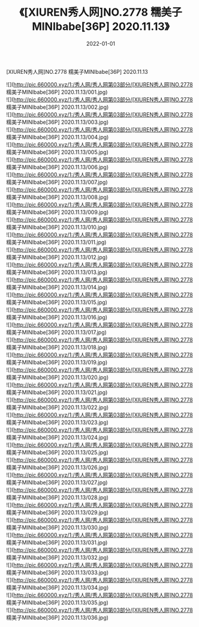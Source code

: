 ﻿---
layout: post
title:  《[XIUREN秀人网]NO.2778 糯美子MINIbabe[36P] 2020.11.13》
date:   2022-01-01
img: http://pic.660000.xyz/1:/秀人网/秀人网第03部分/[XIUREN秀人网]NO.2778 糯美子MINIbabe[36P] 2020.11.13/000.jpg
categories: [美女, 清纯, 唯美]
---

[XIUREN秀人网]NO.2778 糯美子MINIbabe[36P] 2020.11.13

 ![](http://pic.660000.xyz/1:/秀人网/秀人网第03部分/[XIUREN秀人网]NO.2778 糯美子MINIbabe[36P] 2020.11.13/001.jpg) <br>![](http://pic.660000.xyz/1:/秀人网/秀人网第03部分/[XIUREN秀人网]NO.2778 糯美子MINIbabe[36P] 2020.11.13/002.jpg) <br>![](http://pic.660000.xyz/1:/秀人网/秀人网第03部分/[XIUREN秀人网]NO.2778 糯美子MINIbabe[36P] 2020.11.13/003.jpg) <br>![](http://pic.660000.xyz/1:/秀人网/秀人网第03部分/[XIUREN秀人网]NO.2778 糯美子MINIbabe[36P] 2020.11.13/004.jpg) <br>![](http://pic.660000.xyz/1:/秀人网/秀人网第03部分/[XIUREN秀人网]NO.2778 糯美子MINIbabe[36P] 2020.11.13/005.jpg) <br>![](http://pic.660000.xyz/1:/秀人网/秀人网第03部分/[XIUREN秀人网]NO.2778 糯美子MINIbabe[36P] 2020.11.13/006.jpg) <br>![](http://pic.660000.xyz/1:/秀人网/秀人网第03部分/[XIUREN秀人网]NO.2778 糯美子MINIbabe[36P] 2020.11.13/007.jpg) <br>![](http://pic.660000.xyz/1:/秀人网/秀人网第03部分/[XIUREN秀人网]NO.2778 糯美子MINIbabe[36P] 2020.11.13/008.jpg) <br>![](http://pic.660000.xyz/1:/秀人网/秀人网第03部分/[XIUREN秀人网]NO.2778 糯美子MINIbabe[36P] 2020.11.13/009.jpg) <br>![](http://pic.660000.xyz/1:/秀人网/秀人网第03部分/[XIUREN秀人网]NO.2778 糯美子MINIbabe[36P] 2020.11.13/010.jpg) <br>![](http://pic.660000.xyz/1:/秀人网/秀人网第03部分/[XIUREN秀人网]NO.2778 糯美子MINIbabe[36P] 2020.11.13/011.jpg) <br>![](http://pic.660000.xyz/1:/秀人网/秀人网第03部分/[XIUREN秀人网]NO.2778 糯美子MINIbabe[36P] 2020.11.13/012.jpg) <br>![](http://pic.660000.xyz/1:/秀人网/秀人网第03部分/[XIUREN秀人网]NO.2778 糯美子MINIbabe[36P] 2020.11.13/013.jpg) <br>![](http://pic.660000.xyz/1:/秀人网/秀人网第03部分/[XIUREN秀人网]NO.2778 糯美子MINIbabe[36P] 2020.11.13/014.jpg) <br>![](http://pic.660000.xyz/1:/秀人网/秀人网第03部分/[XIUREN秀人网]NO.2778 糯美子MINIbabe[36P] 2020.11.13/015.jpg) <br>![](http://pic.660000.xyz/1:/秀人网/秀人网第03部分/[XIUREN秀人网]NO.2778 糯美子MINIbabe[36P] 2020.11.13/016.jpg) <br>![](http://pic.660000.xyz/1:/秀人网/秀人网第03部分/[XIUREN秀人网]NO.2778 糯美子MINIbabe[36P] 2020.11.13/017.jpg) <br>![](http://pic.660000.xyz/1:/秀人网/秀人网第03部分/[XIUREN秀人网]NO.2778 糯美子MINIbabe[36P] 2020.11.13/018.jpg) <br>![](http://pic.660000.xyz/1:/秀人网/秀人网第03部分/[XIUREN秀人网]NO.2778 糯美子MINIbabe[36P] 2020.11.13/019.jpg) <br>![](http://pic.660000.xyz/1:/秀人网/秀人网第03部分/[XIUREN秀人网]NO.2778 糯美子MINIbabe[36P] 2020.11.13/020.jpg) <br>![](http://pic.660000.xyz/1:/秀人网/秀人网第03部分/[XIUREN秀人网]NO.2778 糯美子MINIbabe[36P] 2020.11.13/021.jpg) <br>![](http://pic.660000.xyz/1:/秀人网/秀人网第03部分/[XIUREN秀人网]NO.2778 糯美子MINIbabe[36P] 2020.11.13/022.jpg) <br>![](http://pic.660000.xyz/1:/秀人网/秀人网第03部分/[XIUREN秀人网]NO.2778 糯美子MINIbabe[36P] 2020.11.13/023.jpg) <br>![](http://pic.660000.xyz/1:/秀人网/秀人网第03部分/[XIUREN秀人网]NO.2778 糯美子MINIbabe[36P] 2020.11.13/024.jpg) <br>![](http://pic.660000.xyz/1:/秀人网/秀人网第03部分/[XIUREN秀人网]NO.2778 糯美子MINIbabe[36P] 2020.11.13/025.jpg) <br>![](http://pic.660000.xyz/1:/秀人网/秀人网第03部分/[XIUREN秀人网]NO.2778 糯美子MINIbabe[36P] 2020.11.13/026.jpg) <br>![](http://pic.660000.xyz/1:/秀人网/秀人网第03部分/[XIUREN秀人网]NO.2778 糯美子MINIbabe[36P] 2020.11.13/027.jpg) <br>![](http://pic.660000.xyz/1:/秀人网/秀人网第03部分/[XIUREN秀人网]NO.2778 糯美子MINIbabe[36P] 2020.11.13/028.jpg) <br>![](http://pic.660000.xyz/1:/秀人网/秀人网第03部分/[XIUREN秀人网]NO.2778 糯美子MINIbabe[36P] 2020.11.13/029.jpg) <br>![](http://pic.660000.xyz/1:/秀人网/秀人网第03部分/[XIUREN秀人网]NO.2778 糯美子MINIbabe[36P] 2020.11.13/030.jpg) <br>![](http://pic.660000.xyz/1:/秀人网/秀人网第03部分/[XIUREN秀人网]NO.2778 糯美子MINIbabe[36P] 2020.11.13/031.jpg) <br>![](http://pic.660000.xyz/1:/秀人网/秀人网第03部分/[XIUREN秀人网]NO.2778 糯美子MINIbabe[36P] 2020.11.13/032.jpg) <br>![](http://pic.660000.xyz/1:/秀人网/秀人网第03部分/[XIUREN秀人网]NO.2778 糯美子MINIbabe[36P] 2020.11.13/033.jpg) <br>![](http://pic.660000.xyz/1:/秀人网/秀人网第03部分/[XIUREN秀人网]NO.2778 糯美子MINIbabe[36P] 2020.11.13/034.jpg) <br>![](http://pic.660000.xyz/1:/秀人网/秀人网第03部分/[XIUREN秀人网]NO.2778 糯美子MINIbabe[36P] 2020.11.13/035.jpg) <br>![](http://pic.660000.xyz/1:/秀人网/秀人网第03部分/[XIUREN秀人网]NO.2778 糯美子MINIbabe[36P] 2020.11.13/036.jpg) <br>
